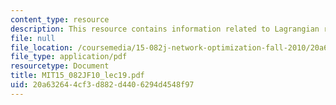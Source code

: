 ```yaml
---
content_type: resource
description: This resource contains information related to Lagrangian relaxation 1.
file: null
file_location: /coursemedia/15-082j-network-optimization-fall-2010/20a632644cf3d882d4406294d4548f97_MIT15_082JF10_lec19.pdf
file_type: application/pdf
resourcetype: Document
title: MIT15_082JF10_lec19.pdf
uid: 20a63264-4cf3-d882-d440-6294d4548f97
---
```

